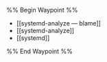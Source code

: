 %% Begin Waypoint %%
- [[systemd-analyze — blame]]
- [[systemd-analyze]]
- [[systemd]]

%% End Waypoint %%
